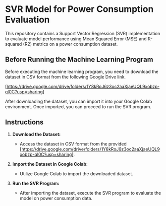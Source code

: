 # SVR Model for Power Consumption Evaluation

This repository contains a Support Vector Regression (SVR) implementation to evaluate model performance using Mean Squared Error (MSE) and R-squared (R2) metrics on a power consumption dataset.

## Before Running the Machine Learning Program

Before executing the machine learning program, you need to download the dataset in CSV format from the following Google Drive link.

[https://drive.google.com/drive/folders/1Y8kRoJ6z3oc2aaXjaeUQL9xobzp-ql0C?usp=sharing]

After downloading the dataset, you can import it into your Google Colab environment. Once imported, you can proceed to run the SVR program.

## Instructions

1. **Download the Dataset:**
   - Access the dataset in CSV format from the provided [https://drive.google.com/drive/folders/1Y8kRoJ6z3oc2aaXjaeUQL9xobzp-ql0C?usp=sharing].

2. **Import the Dataset in Google Colab:**
   - Utilize Google Colab to import the downloaded dataset.

3. **Run the SVR Program:**
   - After importing the dataset, execute the SVR program to evaluate the model on power consumption data.
